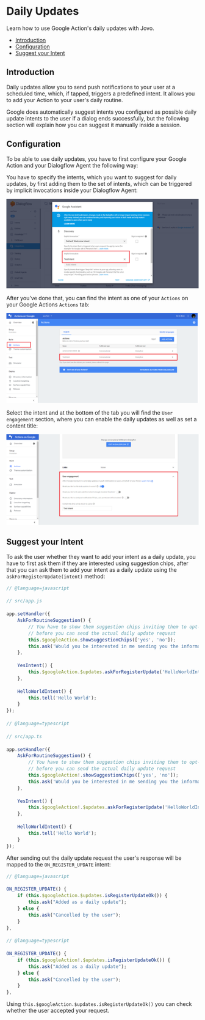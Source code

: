 # Daily Updates

Learn how to use Google Action's daily updates with Jovo.

* [Introduction](#introduction)
* [Configuration](#configuration)
* [Suggest your Intent](#suggest-your-intent)

## Introduction

Daily updates allow you to send push notifications to your user at a scheduled time, which, if tapped, triggers a predefined intent. It allows you to add your Action to your user's daily routine.

Google does automatically suggest intents you configured as possible daily update intents to the user if a dialog ends successfully, but the following section will explain how you can suggest it manually inside a session.

## Configuration

To be able to use daily updates, you have to first configure your Google Action and your Dialogflow Agent the following way:

You have to specify the intents, which you want to suggest for daily updates, by first adding them to the set of intents, which can be triggered by implicit invocations inside your Dialogflow Agent:

![Dialogflow Implicit Invocation](../../img/dialogflow-implicit-invocation.png)

After you've done that, you can find the intent as one of your `Actions` on your Google Actions `Actions` tab:

![Google Action Actions](../../img/google-action-actions.png)

Select the intent and at the bottom of the tab you will find the `User engagement` section, where you can enable the daily updates as well as set a content title:

![Google Action Action User Engagement](../../img/google-action-action-daily-updates.png)

## Suggest your Intent

To ask the user whether they want to add your intent as a daily update, you have to first ask them if they are interested using suggestion chips, after that you can ask them to add your intent as a daily update using the `askForRegisterUpdate(intent)` method:

```javascript
// @language=javascript

// src/app.js

app.setHandler({
    AskForRoutineSuggestion() {
        // You have to show them suggestion chips inviting them to opt-in, 
        // before you can send the actual daily update request
        this.$googleAction.showSuggestionChips(['yes', 'no']);
        this.ask('Would you be interested in me sending you the information daily?');
    },

    YesIntent() {
        this.$googleAction.$updates.askForRegisterUpdate('HelloWorldIntent');
    },

    HelloWorldIntent() {
        this.tell('Hello World');
    }
});

// @language=typescript

// src/app.ts

app.setHandler({
    AskForRoutineSuggestion() {
        // You have to show them suggestion chips inviting them to opt-in, 
        // before you can send the actual daily update request
        this.$googleAction!.showSuggestionChips(['yes', 'no']);
        this.ask('Would you be interested in me sending you the information daily?');
    },

    YesIntent() {
        this.$googleAction!.$updates.askForRegisterUpdate('HelloWorldIntent');
    },

    HelloWorldIntent() {
        this.tell('Hello World');
    }
});
```

After sending out the daily update request the user's response will be mapped to the `ON_REGISTER_UPDATE` intent:

```javascript
// @language=javascript

ON_REGISTER_UPDATE() {
    if (this.$googleAction.$updates.isRegisterUpdateOk()) {
        this.ask("Added as a daily update");
    } else {
        this.ask("Cancelled by the user");
    }
},

// @language=typescript

ON_REGISTER_UPDATE() {
    if (this.$googleAction!.$updates.isRegisterUpdateOk()) {
        this.ask("Added as a daily update");
    } else {
        this.ask("Cancelled by the user");
    }
},
```

Using `this.$googleAction.$updates.isRegisterUpdateOk()` you can check whether the user accepted your request.

<!--[metadata]: {"description": "Learn how to use daily updates for your Google Action with the Jovo Framework.", "route": "google-assistant/daily-update"}-->

